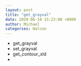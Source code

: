 ```yaml
---
layout: post
title: "get_grayval"
date: 2020-06-10 15:23:00 +0800
author: Michael
categories: Halcon
---
```


- get_grayval
- set_grayval
- get_contour_xld
- 
